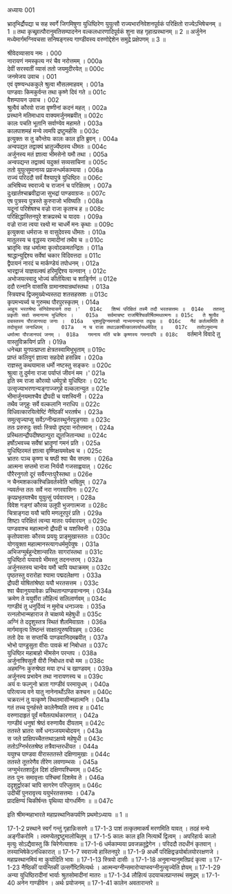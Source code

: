 अध्यायः 001

भ्रातृभिर्द्रौपद्या च सह स्वर्गे जिगमिषुणा युधिष्ठिरेण युयुत्सौ राज्यभारनिवेशनपूर्वकं परिक्षितो राज्येऽभिषेचनम् ॥ 1 ॥ तथा कृच्छ्रात्पौरानुमतिसम्पादनेन वल्कलधारणादिपूर्वकं शुना सह गृहात्प्रस्थानम् ॥ 2 ॥ अर्जुनेन मध्येमार्गमग्निवचसा सनिषङ्गस्य गाण्डीवस्य वरुणोद्देशेन समुद्रे प्रक्षेपणम् ॥ 3 ॥

श्रीवेदव्यासाय नमः ।	000  
नारायणं नमस्कृत्य नरं चैव नरोत्तमम् ।	000a  
देवीं सरस्वतीं व्यासं ततो जयमुदीरयेत् ॥	000c  
जनमेजय उवाच ।	001  
एवं वृष्ण्यन्धककुले श्रुत्वा मौसलमाहवम् ।	001a  
पाण्डवाः किमकुर्वन्त तथा कृष्णे दिवं गते ॥	001c  
वैशम्पायन उवाच ।	002  
श्रुत्वैवं कौरवो राजा वृष्णीनां कदनं महत् ।	002a  
प्रस्थाने मतिमाधाय वाक्यमर्जुनमब्रवीत् ॥	002c  
कालः पचति भूतानि सर्वाण्येव महामते ।	003a  
कालपाशमहं मन्ये त्वमपि द्रष्टुमर्हसि ॥	003c  
इत्युक्तः स तु कौन्तेयः कालः काल इति ब्रुवन् ।	004a  
अन्वपद्यत तद्वाक्यं भ्रातुर्ज्येष्ठस्य धीमतः ॥	004c  
अर्जुनस्य मतं ज्ञात्वा भीमसेनो यमौ तथा ।	005a  
अन्वपद्यन्त तद्वाक्यं यदुक्तं सव्यसाचिना ॥	005c  
ततो युयुत्सुमानाय्य प्रव्रजन्धर्मकाम्यया ।	006a  
राज्यं परिददौ सर्वं वैश्यापुत्रे युधिष्ठिरः ॥	006c  
अभिषिच्य स्वराज्ये च राजानं च परिक्षितम् ।	007a  
दुःखार्तश्चाब्रवीद्राजा सुभद्रां पाण्डवाग्रजः ॥	007c  
एष पुत्रस्य पुत्रस्ते कुरुराजो भविष्यति ।	008a  
यदूनां परिशेषश्च वज्रो राजा कृतश्च ह ॥	008c  
परिक्षिद्धास्तिनपुरे शक्रप्रस्थे च यादवः ।	009a  
वज्रो राजा त्वया रक्ष्यो मा चाधर्मे मनः कृथाः ॥	009c  
इत्युक्त्वा धर्मराजः स वासुदेवस्य धीमतः ।	010a  
मातुलस्य च वृद्धस्य रामादीनां तथैव च ॥	010c  
भ्रातृभिः सह धर्मात्मा कृत्वोदकमतन्द्रितः ।	011a  
श्राद्धान्युद्दिश्य सर्वेषां चकार विदिवत्तदा ॥	011c  
द्वैपायनं नारदं च मार्कण्डेयं तपोधनम् ।	012a  
भारद्वाजं याज्ञवल्क्यं हरिमुद्दिश्य यत्नवान् ।	012c  
अभोजयत्स्वादु भोज्यं कीर्तयित्वा च शार्ङ्गिणं ॥	012e  
ददौ रत्नानि वासांसि ग्रामानश्वान्रथांस्तथा ।	013a  
स्त्रियश्च द्विजमुख्येभ्यस्तदा शतसहस्रशः ॥	013c  
कृपमभ्यर्च्य च गुरुमथ पौरपुरस्कृतम् ।	014a  
`आहूय भरतश्रेष्ठ संनिवेश्यासने तदा ।'	014c  
शिष्यं परिक्षितं तस्मै तदौ भरतसत्तमः ॥	014e  
ततस्तु प्रकृतीः सर्वाः समानाय्य युधिष्ठिरः ।	015a  
सर्वमाचष्ट राजर्षिश्चिकीर्षितमथात्मनः ॥	015c  
ते श्रुत्वैव वचस्तस्य पौरजानपदा जनाः ।	016a  
भृशमुद्विग्नमनसो नाभ्यनन्दन्त तद्वचः ॥	016c  
नैवं कर्तव्यमिति ते तदोचुस्तं जनाधिपम् ।	017a  
न च राजा तथाऽकार्षीत्कालपर्यायधर्मवित् ॥	017c  
ततोऽनुमान्य धर्मात्मा पौरजानपदं जनम् ।	018a  
गमनाय मतिं चक्रे कृष्णस्य गमनादपि ॥	018c  
`वर्तमाने विवादे तु वास्तुविक्रयिणं प्रति ।	019a  
धनेच्छा युगपत्प्राप्ता क्षेत्रतस्वामिभूभृताम् ॥	019c  
प्राप्तं कलियुगं ज्ञात्वा सहदेवो हसन्निव ।	020a  
राज्ञस्तु कथयामास धर्मो नष्टस्तु सङ्करः ॥	020c  
श्रुत्वा तु दुर्मना राजा पर्याप्तं जीवनं मम ।'	021a  
इति स्म राजा कौरव्यो धर्मपुत्रो युधिष्ठिरः ।	021c  
उत्सृज्याभरणान्यङ्गाज्जगृहे वल्कलान्युत ॥	021e  
भीमार्जुनयमाश्चैव द्रौपदी च यशस्विनी ।	022a  
तथैव जगृहुः सर्वे वल्कलानि नराधिप ॥	022c  
विधिवत्कारयित्वेष्टिं नैष्ठिकीं भरतर्षभ ।	023a  
समुत्सृज्याप्सु सर्वेऽग्नीन्प्रतस्थुर्नरपुङ्गवाः ॥	023c  
ततः प्ररुरुदुः सर्वाः स्त्रियो दृष्ट्वा नरोत्तमान् ।	024a  
प्रस्थितान्द्रौपदीषष्ठान्पुरा द्यूतजितान्यथा ॥	024c  
हर्षोऽभवच्च सर्वेषां भ्रातॄणां गमनं प्रति ।	025a  
युधिष्ठिरमतं ज्ञात्वा वृष्णिक्षयमवेक्ष्य च ।	025c  
भ्रातरः पञ्च कृष्णा च षष्ठी श्वा चैव सप्तमः ।	026a  
आत्मना सप्तमो राजा निर्ययौ गजसाह्वयात् ।	026c  
पौरैरनुगतो दूरं सर्वैरन्तःपुरैस्तथा ॥	026e  
न चैनमशकत्कश्चिन्निवर्तस्वेति भाषितुम् ।	027a  
न्यवर्तन्त ततः सर्वे नरा नगरवासिनः ॥	027c  
कृपप्रभृतयश्चैव युयुत्सुं पर्यवारयन् ।	028a  
विवेश गङ्गां कौरव्य उलूपी भुजगात्मजा ॥	028c  
चित्राङ्गदा ययौ चापि मणलूरपुरं प्रति ।	029a  
शिष्टाः परिक्षितं त्वन्या मातरः पर्यवारयन् ॥	029c  
पाण्डवाश्च महात्मानो द्रौपदी च यशस्विनी ।	030a  
कृतोपवासाः कौरव्य प्रययुः प्राङ्मुखास्ततः ॥	030c  
योगयुक्ता महात्मानस्त्यागधर्ममुपेयुषः ।	031a  
अभिजग्मुर्बहून्देशान्सरितः सागरांस्तथा ॥	031c  
युधिष्ठिरो ययावग्रे भीमस्तु तदनन्तरम् ।	032a  
अर्जुनस्तस्य चान्वेव यमौ चापि यथाक्रमम् ॥	032c  
पृष्ठतस्तु वरारोहा श्यामा पद्मदलेक्षणा ।	033a  
द्रौपदी योषितांश्रेष्ठा ययौ भरतसत्तम ।	033c  
श्वा चैवानुययावेकः प्रस्थितान्पाण्डवान्वनम् ।	034a  
क्रमेण ते ययुर्वीरा लौहित्यं सलिलार्णवम् ॥	034c  
गाण्डीवं तु धनुर्दिव्यं न मुमोच धनञ्जयः ।	035a  
रत्नलोभान्महाराज ते चाक्षय्ये महेषुधी ॥	035c  
अग्निं ते ददृशुस्तत्र स्थितं शैलमिवाग्रतः ।	036a  
मार्गमावृत्य तिष्ठन्तं साक्षात्पुरुषविग्रहम् ॥	036c  
ततो देवः स सप्तार्चिः पाण्डवानिदमब्रवीत् ।	037a  
भोभो पाण्डुसुता वीराः पावकं मां निबोधत ॥	037c  
युधिष्ठिर महाबाहो भीमसेन परन्तप ।	038a  
अर्जुनाश्विसुतौ वीरौ निबोधत वचो मम ॥	038c  
अहमग्निः कुरुश्रेष्ठा मया दग्धं च खाण्डवम् ।	039a  
अर्जुनस्य प्रभावेन तथा नारायणस्य च ॥	039c  
अयं वः फल्गुनो भ्राता गाण्डीवं परमायुधम् ।	040a  
परित्यज्य वने यातु नानेनार्थोऽस्ति कश्चन ॥	040c  
चक्ररत्नं तु यत्कृष्णे स्थितमासीन्महात्मनि ।	041a  
गतं तच्च पुनर्हस्ते कालेनैष्यति तस्य ह ॥	041c  
वरुणादाहृतं पूर्वं मयैतत्पार्थकारणात् ।	042a  
गाण्डीवं धनुषां श्रेष्ठं वरुणायैव दीयताम् ॥	042c  
ततस्ते भ्रातरः सर्वे धनञ्जयमचोदयन् ।	043a  
स जले प्राक्षिपच्चैतत्तथाऽक्षय्ये महेषुधी ॥	043c  
ततोऽग्निर्भरतश्रेष्ठ तत्रैवान्तरधीयत ।	044a  
ययुश्च पाण्डवा वीरास्ततस्ते दक्षिणामुखाः ॥	044c  
ततस्ते तूत्तरेणैव तीरेण लवणाम्भसः ।	045a  
जग्मुर्भरतशार्दूल दिशं दक्षिणपश्चिमाम् ॥	045c  
ततः पुनः समावृत्ताः पश्चिमां दिशमेव ते ।	046a  
ददृशुर्द्वारकां चापि सागरेण परिप्लुताम् ॥	046c  
उदीचीं पुनरावृत्त्य ययुर्भरतसत्तमाः ।	047a  
प्रादक्षिण्यं चिकीर्षन्तः पृथिव्या योगधर्मिणः ॥ ॥	047c  

इति श्रीमन्महाभारते महाप्रस्थानिकपर्वणि प्रथमोऽध्यायः ॥ 1 ॥

17-1-2 प्रस्थाने स्वर्गं गन्तुं गृहान्निःसरणे ॥ 17-1-3 पाशं तत्कृतमाकर्षं मरणमिति यावत् । तदहं मन्ये अङ्गीकरोमि । त्वमप्येतद्द्रष्टुमालोचितुम् ॥ 17-1-5 कालः काल इति नित्यार्थे द्वित्वम् । अपरिहार्यः कालो मृत्युः सोऽद्यैवास्तु किं चिरेणेत्याशयः ॥ 17-1-6 धर्मकाम्यया प्रवजन्नतूद्वेगेन । परिददौ तदधीनं कृतवान् । तस्याभिषेकेऽनधिकारात् ॥ 17-1-7 स्वराज्ये हास्तिनपुरे ॥ 17-1-9 अधर्मे परिक्षिद्वज्रयोर्बालयोररक्षणजे । महाप्रस्थानमियं मा कुर्यादिति भावः ॥ 17-1-13 स्त्रियो दासीः ॥ 17-1-18 अनुमान्यानुमतिप्रदं कृत्वा ॥ 17-1-23 नैष्ठिकीं पार्यन्तिकीं उत्सर्गेष्टिमित्यर्थः । आत्मन्यग्नीन्समारोप्याप्स्वग्नीनुत्सृज्येति ज्ञेयम् ॥ 17-1-29 अन्या युधिष्ठिरादीनां भार्याः श्रुतसोमादीनां मातरः ॥ 17-1-34 लौहित्यं उदयाचलप्रान्तस्थं समुद्रम् ॥ 17-1-40 अनेन गाण्डीवेन । अर्थः प्रयोजनम् ॥ 17-1-41 कालेन अवतारान्तरे ॥ 
